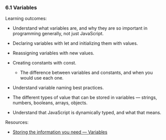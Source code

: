 ### 6.1 Variables

Learning outcomes:

- Understand what variables are, and why they are so important in programming generally, not just JavaScript.

- Declaring variables with let and initializing them with values.

- Reassigning variables with new values.

- Creating constants with const.

  - The difference between variables and constants, and when you would use each one.

- Understand variable naming best practices.

- The different types of value that can be stored in variables — strings, numbers, booleans, arrays, objects.

- Understand that JavaScript is dynamically typed, and what that means.

Resources:

- [Storing the information you need — Variables](https://developer.mozilla.org/docs/Learn/JavaScript/First_steps/Variables)
